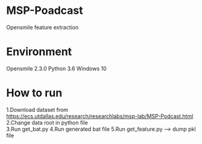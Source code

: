 # MSP-Poadcast
Opensmile feature extraction

# Environment
Opensmile 2.3.0
Python 3.6
Windows 10

# How to run
1.Download dataset from https://ecs.utdallas.edu/research/researchlabs/msp-lab/MSP-Podcast.html
2.Change data root in python file  
3.Run get_bat.py
4.Run generated bat file
5.Run get_feature.py --> dump pkl file
